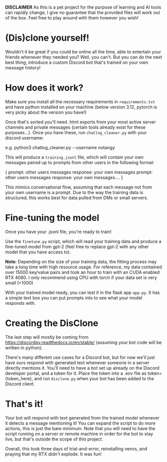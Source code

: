 **DISCLAIMER**
As this is a pet project for the purpose of learning and AI tools can rapidly change, I give no guarantee that the provided files will work out of the box. Feel free to play around with them however you wish!

# (Dis)clone yourself!

Wouldn't it be great if you could be online all the time, able to entertain your friends whenever they needed you?
Well, you can't. But you can do the next best thing; introduce a custom Discord bot that's trained on your own message history!

# How does it work?

Make sure you install all the necessary requirements in `requirements.txt` and have python installed on your machine (below version 3.12, pytorch is very picky about the version you have!)


Once that's sorted you'll need .html exports from your most active server channels and private messages (certain tools already exist for these purposes...). Once you have these, run `chatlog_cleaner.py` with your discord username:

e.g. python3 chatlog_cleaner.py --username notangy

This will produce a `training.jsonl` file, which will contain your own messages paired up to prompts from other users in the following format:

{ 
    prompt: other users messages
    response: your own messages
    prompt: other users messages
    response: your own messages....
}

This mimics conversational flow, assuming that each message not from your own username is a prompt.
Due to the way the training data is structured, this works best for data pulled from DMs or small servers.

# Fine-tuning the model

Once you have your .jsonl file, you're ready to train!

Use the `finetune.py` script, which will read your training data and produce a fine-tuned model from gpt-2 
(feel free to replace gpt-2 with any other model that you have access to).

**Note**: Depending on the size of your training data, the fitting process may take a long time with high resource usage. For reference, my data contained over 15000 key/value pairs and took an hour to train with an CUDA enabled RTX 4080. I only recommend using CPU with torch if your data set is very small (<1000)

With your trained model ready, you can test it in the flask app `app.py`. It has a simple text box you can put prompts into to see what your model responds with. 

# Creating the DisClone

The last step will mostly be coming from https://discordpy.readthedocs.io/en/stable/ (assuming your bot code will be written in python).

There's many different use cases for a Discord bot, but for now we'll just have ours respond with generated text whenever someone in a server directly mentions it. 
You'll need to have a bot set up already on the Discord developer portal, and a token for it. Place the token into a .env file as token={token_here}, and run `disclone.py` when your bot has been added to the Discord client.

# That's it!

Your bot will respond with text generated from the trained model whenever it detects a message mentioning it! You can expand the script to do more actions, this is just the bare minimum. Note that you will need to have the script running on a server or remote machine in order for the bot to stay live, but that's outside the scope of this project.

Overall, this took three days of trial-and-error, reinstalling venvs, and praying that my RTX didn't explode. It was fun!